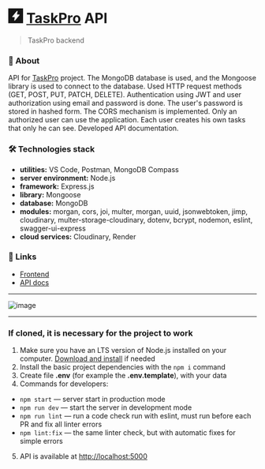 # <img src="./assets/images/image.png" width="30" height="30"> [TaskPro](https://svmoskalyov.github.io/taskpro/welcome) API
> TaskPro backend

### 📝 About
API for [TaskPro](https://svmoskalyov.github.io/taskpro/welcome) project. The MongoDB database is used, and the Mongoose library is used to connect to the database. Used HTTP request methods (GET, POST, PUT, PATCH, DELETE). Authentication using JWT and user authorization using email and password is done. The user's password is stored in hashed form. The CORS mechanism is implemented. Only an authorized user can use the application. Each user creates his own tasks that only he can see. Developed API documentation.


### 🛠 Technologies stack
- **utilities:** VS Code, Postman, MongoDB Compass
- **server environment:** Node.js
- **framework:** Express.js
- **library:** Mongoose
- **database:** MongoDB
- **modules:** morgan, cors, joi, multer, morgan, uuid, jsonwebtoken, jimp, cloudinary, multer-storage-cloudinary, dotenv, bcrypt, nodemon, eslint, swagger-ui-express
- **cloud services:** Cloudinary, Render


### 🔗 Links
- [Frontend](https://svmoskalyov.github.io/taskpro/welcome)
- [API docs](https://taskpro-api.onrender.com/api-docs/)

---

![image](https://github.com/svmoskalyov/taskpro-api/assets/107481840/2ddce262-b83a-46b1-9ada-bdd77ca6c684)

---

### If cloned, it is necessary for the project to work
1. Make sure you have an LTS version of Node.js installed on your computer.
   [Download and install](https://nodejs.org/en/) if needed
2. Install the basic project dependencies with the `npm i` command
3. Create file **.env** (for example the **.env.template**), with your data
4. Commands for developers:
- `npm start` &mdash; server start in production mode
- `npm run dev` &mdash; start the server in development mode
- `npm run lint` &mdash; run a code check run with eslint, must run before each PR and fix all linter errors
- `npm lint:fix` &mdash; the same linter check, but with automatic fixes for simple errors
5. API is available at [http://localhost:5000](http://localhost:5000)
